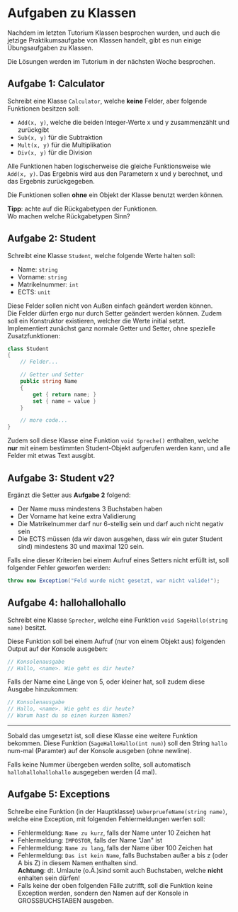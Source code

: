 # Aufgaben zu Klassen

Nachdem im letzten Tutorium Klassen besprochen wurden, und auch die jetzige Praktikumsaufgabe von Klassen handelt, gibt es nun einige Übungsaufgaben zu Klassen.

Die Lösungen werden im Tutorium in der nächsten Woche besprochen.

## Aufgabe 1: Calculator
Schreibt eine Klasse `Calculator`, welche **keine** Felder, aber folgende Funktionen besitzen soll:
- `Add(x, y)`, welche die beiden Integer-Werte x und y zusammenzählt und zurückgibt
- `Sub(x, y)` für die Subtraktion
- `Mult(x, y)` für die Multiplikation
- `Div(x, y)` für die Division

Alle Funktionen haben logischerweise die gleiche Funktionsweise wie `Add(x, y)`. Das Ergebnis wird aus den Parametern x und y berechnet, und das Ergebnis zurückgegeben.

Die Funktionen sollen **ohne** ein Objekt der Klasse benutzt werden können.

**Tipp**: achte auf die Rückgabetypen der Funktionen.  
Wo machen welche Rückgabetypen Sinn?

## Aufgabe 2: Student
Schreibt eine Klasse `Student`, welche folgende Werte halten soll:
- Name: `string`
- Vorname: `string`
- Matrikelnummer: `int`
- ECTS: `unit`

Diese Felder sollen nicht von Außen einfach geändert werden können.  
Die Felder dürfen ergo nur durch Setter geändert werden können. Zudem soll ein Konstruktor existieren, welcher die Werte initial setzt.  
Implementiert zunächst ganz normale Getter und Setter, ohne spezielle Zusatzfunktionen:
```csharp
class Student 
{
    // Felder...

    // Getter und Setter
    public string Name 
    { 
        get { return name; }
        set { name = value }
    }

    // more code...
}
```

Zudem soll diese Klasse eine Funktion `void Spreche()` enthalten, welche **nur** mit einem bestimmten Student-Objekt aufgerufen werden kann, und alle Felder mit etwas Text ausgibt.

## Aufgabe 3: Student v2?
Ergänzt die Setter aus **Aufgabe 2** folgend:
- Der Name muss mindestens 3 Buchstaben haben
- Der Vorname hat keine extra Validierung
- Die Matrikelnummer darf nur 6-stellig sein und darf auch nicht negativ sein
- Die ECTS müssen (da wir davon ausgehen, dass wir ein guter Student sind) mindestens 30 und maximal 120 sein.

Falls eine dieser Kriterien bei einem Aufruf eines Setters nicht erfüllt ist, soll folgender Fehler geworfen werden:
```csharp
throw new Exception("Feld wurde nicht gesetzt, war nicht valide!");
```

## Aufgabe 4: hallohallohallo
Schreibt eine Klasse `Sprecher`, welche eine Funktion `void SageHallo(string name)` besitzt.

Diese Funktion soll bei einem Aufruf (nur von einem Objekt aus) folgenden Output auf der Konsole ausgeben:
```csharp
// Konsolenausgabe
// Hallo, <name>. Wie geht es dir heute?
```

Falls der Name eine Länge von 5, oder kleiner hat, soll zudem diese Ausgabe hinzukommen:
```csharp
// Konsolenausgabe
// Hallo, <name>. Wie geht es dir heute?
// Warum hast du so einen kurzen Namen?
```
---

Sobald das umgesetzt ist, soll diese Klasse eine weitere Funktion bekommen. Diese Funktion (`SageHalloHallo(int num)`) soll den String `hallo` num-mal (Paramter) auf der Konsole ausgeben (ohne newline).

Falls keine Nummer übergeben werden sollte, soll automatisch `hallohallohallohallo` ausgegeben werden (4 mal).

## Aufgabe 5: Exceptions

Schreibe eine Funktion (in der Hauptklasse) `UeberpruefeName(string name)`, welche eine Exception, mit folgenden Fehlermeldungen werfen soll:
- Fehlermeldung: `Name zu kurz`, falls der Name unter 10 Zeichen hat
- Fehlermeldung: `IMPOSTOR`, falls der Name "Jan" ist
- Fehlermeldung: `Name zu lang`, falls der Name über 100 Zeichen hat
- Fehlermeldung: `Das ist kein Name`, falls Buchstaben außer a bis z (oder A bis Z) in diesem Namen enthalten sind.  
**Achtung**: dt. Umlaute (o.Ä.)sind somit auch Buchstaben, welche **nicht** enhalten sein dürfen! 
- Falls keine der oben folgenden Fälle zutrifft, soll die Funktion keine Exception werden, sondern den Namen auf der Konsole in GROSSBUCHSTABEN ausgeben.

